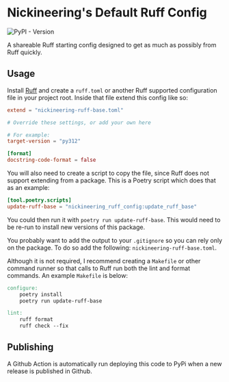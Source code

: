 # Nickineering's Default Ruff Config

![PyPI - Version](https://img.shields.io/pypi/v/nickineering-ruff-config)

A shareable Ruff starting config designed to get as much as possibly from Ruff
quickly.

## Usage

Install [Ruff](https://docs.astral.sh/ruff/) and create a `ruff.toml` or another
Ruff supported configuration file in your project root. Inside that file extend
this config like so:

```toml
extend = "nickineering-ruff-base.toml"

# Override these settings, or add your own here

# For example:
target-version = "py312"

[format]
docstring-code-format = false
```

You will also need to create a script to copy the file, since Ruff does not
support extending from a package. This is a Poetry script which does that as an
example:

```toml
[tool.poetry.scripts]
update-ruff-base = "nickineering_ruff_config:update_ruff_base"
```

You could then run it with `poetry run update-ruff-base`. This would need to be
re-run to install new versions of this package.

You probably want to add the output to your `.gitignore` so you can rely only on
the package. To do so add the following: `nickineering-ruff-base.toml`.

Although it is not required, I recommend creating a `Makefile` or other command
runner so that calls to Ruff run both the lint and format commands. An example
`Makefile` is below:

```makefile
configure:
    poetry install
    poetry run update-ruff-base

lint:
    ruff format
    ruff check --fix
```

## Publishing

A Github Action is automatically run deploying this code to PyPi when a new
release is published in Github.
